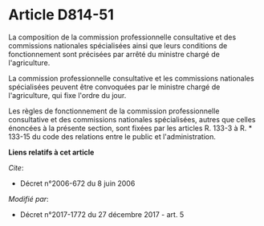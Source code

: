 # Article D814-51

La composition de la commission professionnelle consultative et des commissions nationales spécialisées ainsi que leurs
conditions de fonctionnement sont précisées par arrêté du ministre chargé de l'agriculture.

La commission professionnelle consultative et les commissions nationales spécialisées peuvent être convoquées par le ministre
chargé de l'agriculture, qui fixe l'ordre du jour.

Les règles de fonctionnement de la commission professionnelle consultative et des commissions nationales spécialisées, autres
que celles énoncées à la présente section, sont fixées par les articles R. 133-3 à R. * 133-15 du code des relations entre le
public et l'administration.

**Liens relatifs à cet article**

_Cite_:

  - Décret n°2006-672 du 8 juin 2006

_Modifié par_:

  - Décret n°2017-1772 du 27 décembre 2017 - art. 5
